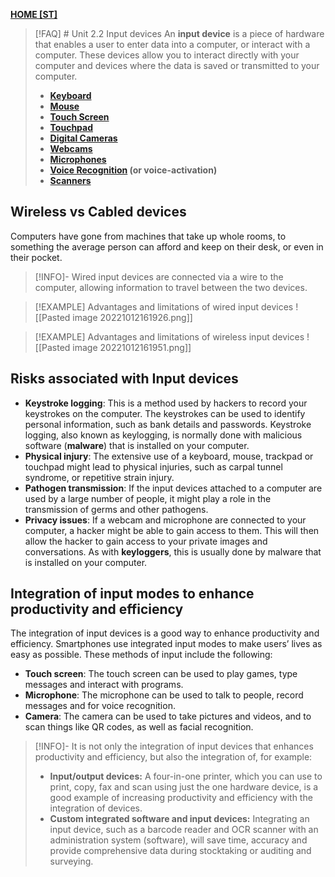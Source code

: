 **[HOME [ST]](INTCOM11#^MIDCH2)**

>[!FAQ] # Unit 2.2 Input devices
>An **input device** is a piece of hardware that enables a user to enter data into a computer, or interact with a computer. These devices allow you to interact directly with your computer and devices where the data is saved or transmitted to your computer.
>- **[Keyboard](Keyboard.md)**
>- **[Mouse](Mouse.md)**
>- **[Touch Screen](Touch%20Screen.md)**
>- **[Touchpad](Touchpad.md)**
>- **[Digital Cameras](Digital%20Cameras.md)**
>- **[Webcams](Webcams.md)**
>- **[Microphones](Microphones.md)**
>- **[Voice Recognition](Voice%20Recognition.md) (or voice-activation)**
>- **[Scanners](Scanners.md)**

## Wireless vs Cabled devices
Computers have gone from machines that take up whole rooms, to something the average person can afford and keep on their desk, or even in their pocket.
>[!INFO]-
>Wired input devices are connected via a wire to the computer, allowing information to travel between the two devices.

>[!EXAMPLE] Advantages and limitations of wired input devices
>![[Pasted image 20221012161926.png]]

>[!EXAMPLE] Advantages and limitations of wireless input devices
>![[Pasted image 20221012161951.png]]

## Risks associated with Input devices
-   **Keystroke logging**: This is a method used by hackers to record your keystrokes on the computer. The keystrokes can be used to identify personal information, such as bank details and passwords. Keystroke logging, also known as keylogging, is normally done with malicious software (**malware**) that is installed on your computer.
-   **Physical injury**: The extensive use of a keyboard, mouse, trackpad or touchpad might lead to physical injuries, such as carpal tunnel syndrome, or repetitive strain injury.
-   **Pathogen transmission**: If the input devices attached to a computer are used by a large number of people, it might play a role in the transmission of germs and other pathogens.
-   **Privacy issues**: If a webcam and microphone are connected to your computer, a hacker might be able to gain access to them. This will then allow the hacker to gain access to your private images and conversations. As with **keyloggers**, this is usually done by malware that is installed on your computer.

## Integration of input modes to enhance productivity and efficiency
The integration of input devices is a good way to enhance productivity and efficiency. Smartphones use integrated input modes to make users’ lives as easy as possible. These methods of input include the following:
-   **Touch screen**: The touch screen can be used to play games, type messages and interact with programs.
-   **Microphone**: The microphone can be used to talk to people, record messages and for voice recognition.
-   **Camera**: The camera can be used to take pictures and videos, and to scan things like QR codes, as well as facial recognition.

>[!INFO]-
>It is not only the integration of input devices that enhances productivity and efficiency, but also the integration of, for example:
>-   **Input/output devices:** A four-in-one printer, which you can use to print, copy, fax and scan using just the one hardware device, is a good example of increasing productivity and efficiency with the integration of devices.
>-   **Custom integrated software and input devices:** Integrating an input device, such as a barcode reader and OCR scanner with an administration system (software), will save time, accuracy and provide comprehensive data during stocktaking or auditing and surveying.